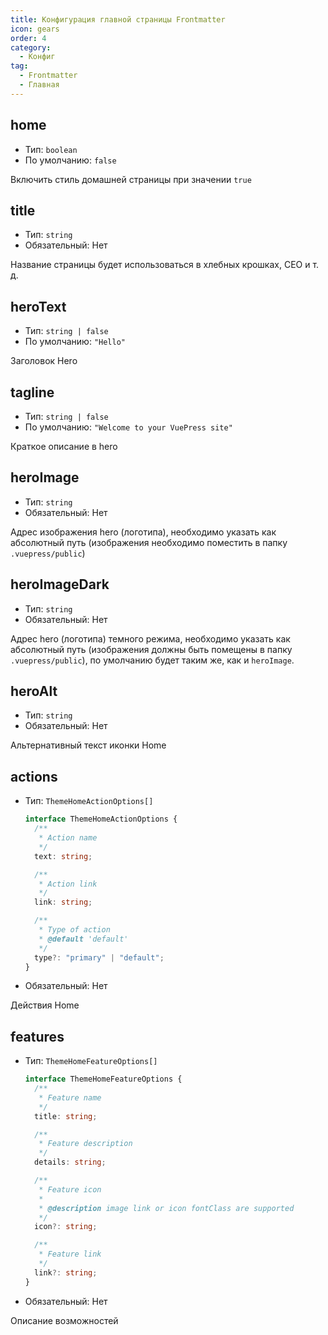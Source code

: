 ```yaml
---
title: Конфигурация главной страницы Frontmatter
icon: gears
order: 4
category:
  - Конфиг
tag:
  - Frontmatter
  - Главная
---
```


## home

- Тип: `boolean`
- По умолчанию: `false`

Включить стиль домашней страницы при значении `true`

## title

- Тип: `string`
- Обязательный: Нет

Название страницы будет использоваться в хлебных крошках, СЕО и т. д.

## heroText

- Тип: `string | false`
- По умолчанию: `"Hello"`

Заголовок Hero

## tagline

- Тип: `string | false`
- По умолчанию: `"Welcome to your VuePress site"`

Краткое описание в hero

## heroImage

- Тип: `string`
- Обязательный: Нет

Адрес изображения hero (логотипа), необходимо указать как абсолютный путь (изображения необходимо поместить в папку `.vuepress/public`)

## heroImageDark

- Тип: `string`
- Обязательный: Нет

Адрес hero (логотипа) темного режима, необходимо указать как абсолютный путь (изображения должны быть помещены в папку `.vuepress/public`), по умолчанию будет таким же, как и `heroImage`.

## heroAlt

- Тип: `string`
- Обязательный: Нет

Альтернативный текст иконки Home

## actions

- Тип: `ThemeHomeActionOptions[]`

  ```ts
  interface ThemeHomeActionOptions {
    /**
     * Action name
     */
    text: string;

    /**
     * Action link
     */
    link: string;

    /**
     * Type of action
     * @default 'default'
     */
    type?: "primary" | "default";
  }
  ```

- Обязательный: Нет

Действия Home

## features

- Тип: `ThemeHomeFeatureOptions[]`

  ```ts
  interface ThemeHomeFeatureOptions {
    /**
     * Feature name
     */
    title: string;

    /**
     * Feature description
     */
    details: string;

    /**
     * Feature icon
     *
     * @description image link or icon fontClass are supported
     */
    icon?: string;

    /**
     * Feature link
     */
    link?: string;
  }
  ```

- Обязательный: Нет

Описание возможностей
